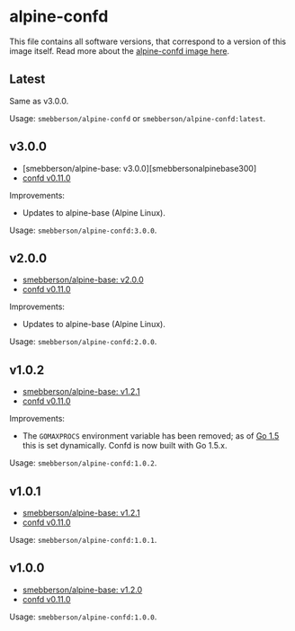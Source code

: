 # alpine-confd

This file contains all software versions, that correspond to a version of this image itself. Read more about the [alpine-confd image here][alpineconfd].

## Latest

Same as v3.0.0.

Usage: `smebberson/alpine-confd` or `smebberson/alpine-confd:latest`.

## v3.0.0

- [smebberson/alpine-base: v3.0.0][smebbersonalpinebase300]
- [confd v0.11.0][confd]

Improvements:

- Updates to alpine-base (Alpine Linux).

Usage: `smebberson/alpine-confd:3.0.0`.

## v2.0.0

- [smebberson/alpine-base: v2.0.0][smebbersonalpinebase200]
- [confd v0.11.0][confd]

Improvements:

- Updates to alpine-base (Alpine Linux).

Usage: `smebberson/alpine-confd:2.0.0`.

## v1.0.2

- [smebberson/alpine-base: v1.2.1][smebbersonalpinebase120]
- [confd v0.11.0][confd]

Improvements:

- The `GOMAXPROCS` environment variable has been removed; as of [Go 1.5][go15] this is set dynamically. Confd is now built with Go 1.5.x.

Usage: `smebberson/alpine-confd:1.0.2`.

## v1.0.1

- [smebberson/alpine-base: v1.2.1][smebbersonalpinebase120]
- [confd v0.11.0][confd]

Usage: `smebberson/alpine-confd:1.0.1`.

## v1.0.0

- [smebberson/alpine-base: v1.2.0][smebbersonalpinebase120]
- [confd v0.11.0][confd]

Usage: `smebberson/alpine-confd:1.0.0`.

[smebbersonalpinebase120]: https://github.com/smebberson/docker-alpine/tree/alpine-base-v1.2.0/alpine-base
[smebbersonalpinebase200]: https://github.com/smebberson/docker-alpine/tree/alpine-base-v2.0.0/alpine-base
[confd]: https://github.com/kelseyhightower/confd
[alpineconfd]: https://github.com/smebberson/docker-alpine/tree/master/alpine-confd
[go15]: https://golang.org/doc/go1.5
